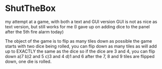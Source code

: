 # ShutTheBox
my attempt at a game, with both a text and GUI version
GUI is not as nice as text version, but still works for me (I gave up on adding dice to the panel after the 5th fire alarm today)


The object of the game is to flip as many tiles down as possible
the game starts with two dice being rolled, you can flip down as many tiles as will add up to EXACTLY the same as the dice
so if the dice are 3 and 4, you can flip down a)7 b)2 and 5 c)3 and 4 d)1 and 6
after the 7, 8 and 9 tiles are flipped down, one die is rolled. 
